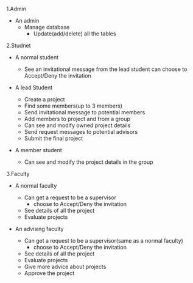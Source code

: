 1.Admin

* An admin
  - Manage database
      - Update(add/delete) all the tables

2.Studnet

* A normal student
  - See an invitational message from the lead student can choose to Accept/Deny the invitation
  
* A lead Student
  - Create a project
  - Find some members(up to 3 members)
  - Send invitational message to potential members
  - Add members to project and from a group
  - Can see and modify owned project details
  - Send request messages to potential advisors
  - Submit the final project

* A member student
  - Can see and modify the project details in the group

3.Faculty

* A normal faculty
  - Can get a request to be a supervisor
      - choose to Accept/Deny the invitation 
  - See details of all the project
  - Evaluate projects 
    
* An advising faculty
  - Can get a request to be a supervisor(same as a normal faculty)
      - choose to Accept/Deny the invitation 
  - See details of all the project
  - Evaluate projects
  - Give more advice about projects
  - Approve the project

